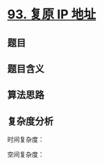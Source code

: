 # [93. 复原 IP 地址](https://leetcode.cn/problems/restore-ip-addresses/)

## 题目

## 题目含义

## 算法思路

## 复杂度分析

时间复杂度：

空间复杂度：
